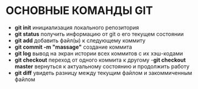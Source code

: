# ОСНОВНЫЕ КОМАНДЫ GIT

- **git init** инициализация локального репозитория
- **git status** получить информацию от git о его текущем состоянии  
- **git add** добавить файл(ы) к следующему коммиту
- **git commit -m "massage"** создание коммита
- **git log** вывод на экран истории всех коммитов с их хэш-кодами
- **git checkout** переход от одного коммита к другому
-**git checkout master** вернуться к актуальному состоянию и продолжить работу
- **git diff** увидеть разницу между текущим файлом и закоммиченным файлом